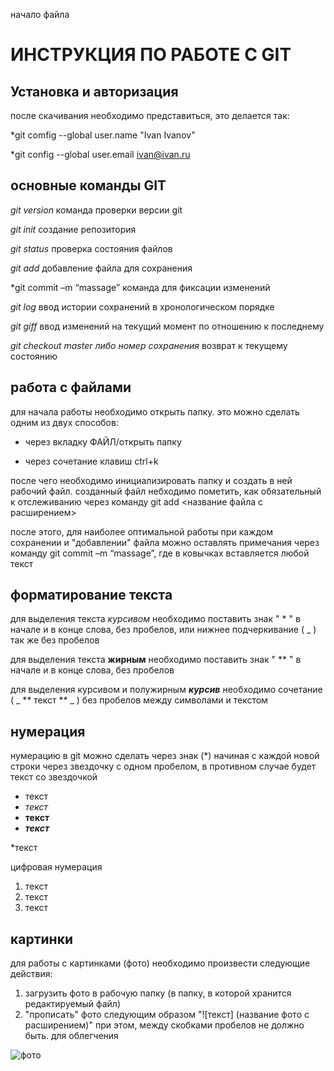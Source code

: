 начало файла

# ИНСТРУКЦИЯ ПО РАБОТЕ С GIT

## Установка и авторизация

после скачивания необходимо представиться, это делается так: 

*git comfig --global user.name "Ivan Ivanov"

*git config --global user.email ivan@ivan.ru

## основные команды GIT

*git version* команда проверки версии git

*git init* создание репозитория

*git status* проверка состояния файлов

*git add* добавление файла для сохранения 

*git commit –m “massage” команда для фиксации изменений

*git log* ввод истории сохранений в хронологическом порядке

*git giff*  ввод изменений на текущий момент по отношению к последнему

*git checkout master либо номер сохранения* возврат к текущему состоянию  

## работа с файлами 

для начала работы необходимо открыть папку. это можно сделать одним из двух способов: 

* через вкладку ФАЙЛ/открыть папку

* через сочетание клавиш ctrl+k

после чего необходимо инициализировать папку и создать в ней рабочий файл.
созданный файл небходимо пометить, как обязательный к отслеживанию через команду git add <название файла с расширением>

после этого, для наиболее оптимальной работы при каждом сохранении и "добавлении" файла можно оставлять примечания через команду git commit –m “massage”, где в ковычках вставляется любой текст 

## форматирование текста

для выделения текста *курсивом* необходимо поставить знак " * " в начале и в конце слова, без пробелов, или нижнее подчеркивание ( _ ) так же без пробелов

 для выделения текста **жирным** необходимо поставить знак " ** " в начале и в конце слова, без пробелов

 для выделения курсивом и полужирным  _**курсив**_ необходимо сочетание ( _ ** текст ** _ ) без пробелов между символами и текстом

 ## нумерация
 нумерацию в git можно сделать через знак (*) начиная с каждой новой строки через звездочку с одном пробелом, в противном случае будет текст со звездочкой

 * текст
 * *текст*
 * **текст**
 * _**текст**_
 
 *текст

цифровая нумерация
1. текст
2. текст
3. текст

## картинки

для работы с картинками (фото) необходимо произвести следующие действия: 
1. загрузить фото в рабочую папку (в папку, в которой хранится редактируемый файл)
2. "прописать" фото следующим образом 
"![текст] (название фото с расширением)" при этом, между скобками пробелов не должно быть. для облегчения 

![фото](fotoGB1.jpg)


